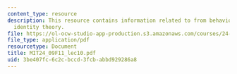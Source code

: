 ```yaml
---
content_type: resource
description: This resource contains information related to from behaviorism to the
  identity theory.
file: https://ol-ocw-studio-app-production.s3.amazonaws.com/courses/24-09-minds-and-machines-fall-2011/3be407fc6c2cbccd3fcbabbd929286a8_MIT24_09F11_lec10.pdf
file_type: application/pdf
resourcetype: Document
title: MIT24_09F11_lec10.pdf
uid: 3be407fc-6c2c-bccd-3fcb-abbd929286a8
---
```

